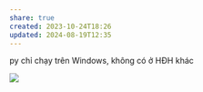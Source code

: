 ```yaml
---
share: true
created: 2023-10-24T18:26
updated: 2024-08-19T12:35
---
```

py chỉ chạy trên Windows, không có ở HĐH khác

![](https://youtu.be/aBOdC5CrL1s?si=LCeRRVV7EtOYfLaf) 

